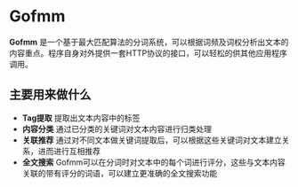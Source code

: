 # Gofmm

**Gofmm** 是一个基于最大匹配算法的分词系统，可以根据词频及词权分析出文本的内容重点。程序自身对外提供一套HTTP协议的接口，可以轻松的供其他应用程序调用。

## 主要用来做什么

- **Tag提取** 提取出文本内容中的标签
- **内容分类** 通过已分类的关键词对文本内容进行归类处理
- **关联推荐** 通过对不同文本做关键词提取后，可以根据这些关键词对文本建立关系，进而进行互相推荐
- **全文搜索** Gofmm可以在分词时对文本中的每个词进行评分，这些与文本内容关联的带有评分的词语，可以建立更准确的全文搜索功能


